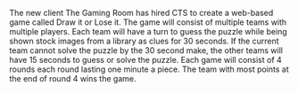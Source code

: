 The new client The Gaming Room has hired CTS to create a web-based game called Draw it or Lose it.  The game will consist of multiple teams with multiple players.  Each team will have a turn to guess the puzzle while being shown stock images from a library as clues for 30 seconds.  If the current team cannot solve the puzzle by the 30 second make, the other teams will have 15 seconds to guess or solve the puzzle.  Each game will consist of 4 rounds each round lasting one minute a piece.  The team with most points at the end of round 4 wins the game.
